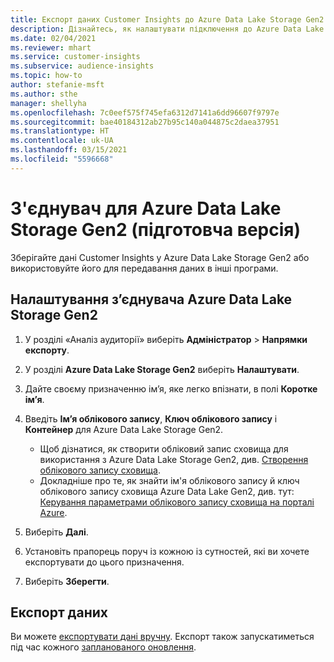 ```yaml
---
title: Експорт даних Customer Insights до Azure Data Lake Storage Gen2
description: Дізнайтесь, як налаштувати підключення до Azure Data Lake Storage Gen2.
ms.date: 02/04/2021
ms.reviewer: mhart
ms.service: customer-insights
ms.subservice: audience-insights
ms.topic: how-to
author: stefanie-msft
ms.author: sthe
manager: shellyha
ms.openlocfilehash: 7c0eef575f745efa6312d7141a6dd96607f9797e
ms.sourcegitcommit: bae40184312ab27b95c140a044875c2daea37951
ms.translationtype: HT
ms.contentlocale: uk-UA
ms.lasthandoff: 03/15/2021
ms.locfileid: "5596668"
---
```

# <a name="connector-for-azure-data-lake-storage-gen2-preview"></a>З'єднувач для Azure Data Lake Storage Gen2 (підготовча версія)

Зберігайте дані Customer Insights у Azure Data Lake Storage Gen2 або використовуйте його для передавання даних в інші програми.

## <a name="configure-the-connector-for-azure-data-lake-storage-gen2"></a>Налаштування з’єднувача Azure Data Lake Storage Gen2

1. У розділі «Аналіз аудиторії» виберіть **Адміністратор** > **Напрямки експорту**.

1. У розділі **Azure Data Lake Storage Gen2** виберіть **Налаштувати**.

1. Дайте своєму призначенню ім’я, яке легко впізнати, в полі **Коротке ім’я**.

1. Введіть **Ім’я облікового запису**, **Ключ облікового запису** і **Контейнер** для Azure Data Lake Storage Gen2.
    - Щоб дізнатися, як створити обліковий запис сховища для використання з Azure Data Lake Storage Gen2, див. [Створення облікового запису сховища](/azure/storage/blobs/create-data-lake-storage-account). 
    - Докладніше про те, як знайти ім'я облікового запису й ключ облікового запису сховища Azure Data Lake Gen2, див. тут: [Керування параметрами облікового запису сховища на порталі Azure](/azure/storage/common/storage-account-manage).

1. Виберіть **Далі**.

1. Установіть прапорець поруч із кожною із сутностей, які ви хочете експортувати до цього призначення.

1. Виберіть **Зберегти**.

## <a name="export-the-data"></a>Експорт даних

Ви можете [експортувати дані вручну](export-destinations.md#export-data-on-demand). Експорт також запускатиметься під час кожного [запланованого оновлення](system.md#schedule-tab).